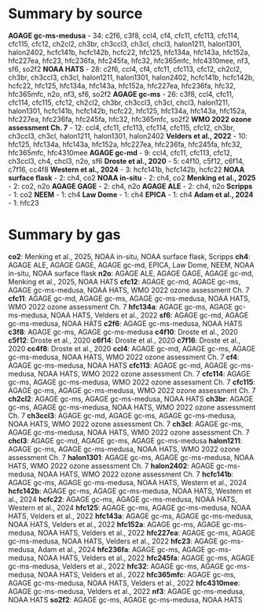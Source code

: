 # Summary by source

**AGAGE gc-ms-medusa** - 34: c2f6, c3f8, ccl4, cf4, cfc11, cfc113, cfc114, cfc115, cfc12, ch2cl2, ch3br, ch3ccl3, ch3cl, chcl3, halon1211, halon1301, halon2402, hcfc141b, hcfc142b, hcfc22, hfc125, hfc134a, hfc143a, hfc152a, hfc227ea, hfc23, hfc236fa, hfc245fa, hfc32, hfc365mfc, hfc4310mee, nf3, sf6, so2f2
**NOAA HATS** - 28: c2f6, ccl4, cf4, cfc11, cfc113, cfc12, ch2cl2, ch3br, ch3ccl3, ch3cl, halon1211, halon1301, halon2402, hcfc141b, hcfc142b, hcfc22, hfc125, hfc134a, hfc143a, hfc152a, hfc227ea, hfc236fa, hfc32, hfc365mfc, n2o, nf3, sf6, so2f2
**AGAGE gc-ms** - 26: c3f8, ccl4, cfc11, cfc114, cfc115, cfc12, ch2cl2, ch3br, ch3ccl3, ch3cl, chcl3, halon1211, halon1301, hcfc141b, hcfc142b, hcfc22, hfc125, hfc134a, hfc143a, hfc152a, hfc227ea, hfc236fa, hfc245fa, hfc32, hfc365mfc, so2f2
**WMO 2022 ozone assessment Ch. 7** - 12: ccl4, cfc11, cfc113, cfc114, cfc115, cfc12, ch3br, ch3ccl3, ch3cl, halon1211, halon1301, halon2402
**Velders et al., 2022** - 10: hfc125, hfc134a, hfc143a, hfc152a, hfc227ea, hfc236fa, hfc245fa, hfc32, hfc365mfc, hfc4310mee
**AGAGE gc-md** - 9: ccl4, cfc11, cfc113, cfc12, ch3ccl3, ch4, chcl3, n2o, sf6
**Droste et al., 2020** - 5: c4f10, c5f12, c6f14, c7f16, cc4f8
**Western et al., 2024** - 3: hcfc141b, hcfc142b, hcfc22
**NOAA surface flask** - 2: ch4, co2
**NOAA in-situ** - 2: ch4, co2
**Menking et al., 2025** - 2: co2, n2o
**AGAGE GAGE** - 2: ch4, n2o
**AGAGE ALE** - 2: ch4, n2o
**Scripps** - 1: co2
**NEEM** - 1: ch4
**Law Dome** - 1: ch4
**EPICA** - 1: ch4
**Adam et al., 2024** - 1: hfc23

# Summary by gas

**co2**: Menking et al., 2025, NOAA in-situ, NOAA surface flask, Scripps
**ch4**: AGAGE ALE, AGAGE GAGE, AGAGE gc-md, EPICA, Law Dome, NEEM, NOAA in-situ, NOAA surface flask
**n2o**: AGAGE ALE, AGAGE GAGE, AGAGE gc-md, Menking et al., 2025, NOAA HATS
**cfc12**: AGAGE gc-md, AGAGE gc-ms, AGAGE gc-ms-medusa, NOAA HATS, WMO 2022 ozone assessment Ch. 7
**cfc11**: AGAGE gc-md, AGAGE gc-ms, AGAGE gc-ms-medusa, NOAA HATS, WMO 2022 ozone assessment Ch. 7
**hfc134a**: AGAGE gc-ms, AGAGE gc-ms-medusa, NOAA HATS, Velders et al., 2022
**sf6**: AGAGE gc-md, AGAGE gc-ms-medusa, NOAA HATS
**c2f6**: AGAGE gc-ms-medusa, NOAA HATS
**c3f8**: AGAGE gc-ms, AGAGE gc-ms-medusa
**c4f10**: Droste et al., 2020
**c5f12**: Droste et al., 2020
**c6f14**: Droste et al., 2020
**c7f16**: Droste et al., 2020
**cc4f8**: Droste et al., 2020
**ccl4**: AGAGE gc-md, AGAGE gc-ms, AGAGE gc-ms-medusa, NOAA HATS, WMO 2022 ozone assessment Ch. 7
**cf4**: AGAGE gc-ms-medusa, NOAA HATS
**cfc113**: AGAGE gc-md, AGAGE gc-ms-medusa, NOAA HATS, WMO 2022 ozone assessment Ch. 7
**cfc114**: AGAGE gc-ms, AGAGE gc-ms-medusa, WMO 2022 ozone assessment Ch. 7
**cfc115**: AGAGE gc-ms, AGAGE gc-ms-medusa, WMO 2022 ozone assessment Ch. 7
**ch2cl2**: AGAGE gc-ms, AGAGE gc-ms-medusa, NOAA HATS
**ch3br**: AGAGE gc-ms, AGAGE gc-ms-medusa, NOAA HATS, WMO 2022 ozone assessment Ch. 7
**ch3ccl3**: AGAGE gc-md, AGAGE gc-ms, AGAGE gc-ms-medusa, NOAA HATS, WMO 2022 ozone assessment Ch. 7
**ch3cl**: AGAGE gc-ms, AGAGE gc-ms-medusa, NOAA HATS, WMO 2022 ozone assessment Ch. 7
**chcl3**: AGAGE gc-md, AGAGE gc-ms, AGAGE gc-ms-medusa
**halon1211**: AGAGE gc-ms, AGAGE gc-ms-medusa, NOAA HATS, WMO 2022 ozone assessment Ch. 7
**halon1301**: AGAGE gc-ms, AGAGE gc-ms-medusa, NOAA HATS, WMO 2022 ozone assessment Ch. 7
**halon2402**: AGAGE gc-ms-medusa, NOAA HATS, WMO 2022 ozone assessment Ch. 7
**hcfc141b**: AGAGE gc-ms, AGAGE gc-ms-medusa, NOAA HATS, Western et al., 2024
**hcfc142b**: AGAGE gc-ms, AGAGE gc-ms-medusa, NOAA HATS, Western et al., 2024
**hcfc22**: AGAGE gc-ms, AGAGE gc-ms-medusa, NOAA HATS, Western et al., 2024
**hfc125**: AGAGE gc-ms, AGAGE gc-ms-medusa, NOAA HATS, Velders et al., 2022
**hfc143a**: AGAGE gc-ms, AGAGE gc-ms-medusa, NOAA HATS, Velders et al., 2022
**hfc152a**: AGAGE gc-ms, AGAGE gc-ms-medusa, NOAA HATS, Velders et al., 2022
**hfc227ea**: AGAGE gc-ms, AGAGE gc-ms-medusa, NOAA HATS, Velders et al., 2022
**hfc23**: AGAGE gc-ms-medusa, Adam et al., 2024
**hfc236fa**: AGAGE gc-ms, AGAGE gc-ms-medusa, NOAA HATS, Velders et al., 2022
**hfc245fa**: AGAGE gc-ms, AGAGE gc-ms-medusa, Velders et al., 2022
**hfc32**: AGAGE gc-ms, AGAGE gc-ms-medusa, NOAA HATS, Velders et al., 2022
**hfc365mfc**: AGAGE gc-ms, AGAGE gc-ms-medusa, NOAA HATS, Velders et al., 2022
**hfc4310mee**: AGAGE gc-ms-medusa, Velders et al., 2022
**nf3**: AGAGE gc-ms-medusa, NOAA HATS
**so2f2**: AGAGE gc-ms, AGAGE gc-ms-medusa, NOAA HATS
